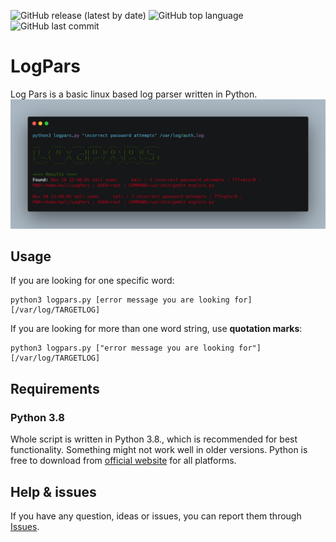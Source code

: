 ![GitHub release (latest by date)](https://img.shields.io/github/v/release/cyb3rd3s/LogPars?style=for-the-badge) ![GitHub top language](https://img.shields.io/github/languages/top/cyb3rd3s/LogPars?style=for-the-badge) ![GitHub last commit](https://img.shields.io/github/last-commit/cyb3rd3s/LogPars?style=for-the-badge)
# LogPars
Log Pars is a basic linux based log parser written in Python.
![Example of result](https://github.com/cyb3rd3s/LogPars/blob/main/logpars.png)
## Usage
If you are looking for one specific word:
```
python3 logpars.py [error message you are looking for] [/var/log/TARGETLOG]
```
If you are looking for more than one word string, use **quotation marks**:
```
python3 logpars.py ["error message you are looking for"] [/var/log/TARGETLOG]
```

## Requirements

### Python 3.8
Whole script is written in Python 3.8., which is recommended for best functionality. Something might not work well in older versions. Python is free to download from [official website](https://www.python.org/downloads/) for all platforms.

## Help & issues
If you have any question, ideas or issues, you can report them through [Issues](https://github.com/cyb3rd3s/LogPars/issues).
